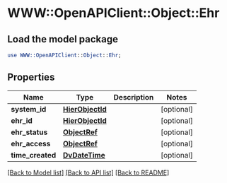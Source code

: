 # WWW::OpenAPIClient::Object::Ehr

## Load the model package
```perl
use WWW::OpenAPIClient::Object::Ehr;
```

## Properties
Name | Type | Description | Notes
------------ | ------------- | ------------- | -------------
**system_id** | [**HierObjectId**](HierObjectId.md) |  | [optional] 
**ehr_id** | [**HierObjectId**](HierObjectId.md) |  | [optional] 
**ehr_status** | [**ObjectRef**](ObjectRef.md) |  | [optional] 
**ehr_access** | [**ObjectRef**](ObjectRef.md) |  | [optional] 
**time_created** | [**DvDateTime**](DvDateTime.md) |  | [optional] 

[[Back to Model list]](../README.md#documentation-for-models) [[Back to API list]](../README.md#documentation-for-api-endpoints) [[Back to README]](../README.md)


